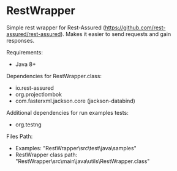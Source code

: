 # RestWrapper
Simple rest wrapper for Rest-Assured (https://github.com/rest-assured/rest-assured). Makes it easier to send requests and gain responses.

Requirements:
- Java 8+

Dependencies for RestWrapper.class:
- io.rest-assured
- org.projectlombok
- com.fasterxml.jackson.core (jackson-databind)

Additional dependencies for run examples tests:
- org.testng

Files Path:
- Examples: "RestWrapper\src\test\java\samples\"
- RestWrapper class path: "RestWrapper\src\main\java\utils\RestWrapper.class"
